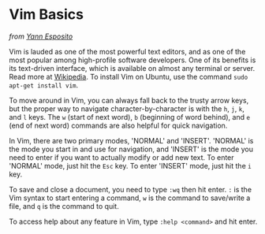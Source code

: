 # Vim Basics

*from [Yann Esposito](http://yannesposito.com/Scratch/en/blog/Learn-Vim-Progressively/)*

Vim is lauded as one of the most powerful text editors, and as one of the most popular among high-profile software developers. One of its benefits is its text-driven interface, which is available on almost any terminal or server. Read more at [Wikipedia](https://en.wikipedia.org/wiki/Vim_%28text_editor%29). To install Vim on Ubuntu, use the command `sudo apt-get install vim`.

To move around in Vim, you can always fall back to the trusty arrow keys, but the proper way to navigate character-by-character is with the `h`, `j`, `k`, and `l` keys. The `w` (start of next word), `b` (beginning of word behind), and `e` (end of next word) commands are also helpful for quick navigation.

In Vim, there are two primary modes, 'NORMAL' and 'INSERT'. 'NORMAL' is the mode you start in and use for navigation, and 'INSERT' is the mode you need to enter if you want to actually modify or add new text. To enter 'NORMAL' mode, just hit the `Esc` key. To enter 'INSERT' mode, just hit the `i` key.

To save and close a document, you need to type `:wq` then hit enter. `:` is the Vim syntax to start entering a command, `w` is the command to save/write a file, and `q` is the command to quit.

To access help about any feature in Vim, type `:help <command>` and hit enter.
